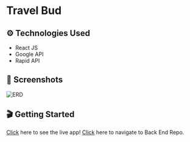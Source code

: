 # Travel Bud

## ⚙️ Technologies Used


- React JS
- Google API
- Rapid API

## 📸 Screenshots

![ERD]()

## 🎬 Getting Started

[Click]() here to see the live app!
[Click]() here to navigate to Back End Repo.